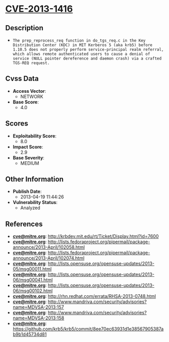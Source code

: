 
# [CVE-2013-1416](http://krbdev.mit.edu/rt/Ticket/Display.html?id=7600)

## Description

- `The prep_reprocess_req function in do_tgs_req.c in the Key Distribution Center (KDC) in MIT Kerberos 5 (aka krb5) before 1.10.5 does not properly perform service-principal realm referral, which allows remote authenticated users to cause a denial of service (NULL pointer dereference and daemon crash) via a crafted TGS-REQ request.`

## Cvss Data

- **Access Vector**:
  - NETWORK
- **Base Score**:
  - 4.0

## Scores

- **Exploitability Score**:
  - 8.0
- **Impact Score**:
  - 2.9
- **Base Severity**:
  - MEDIUM

## Other Information

- **Publish Date**:
  - 2013-04-19 11:44:26
- **Vulnerability Status**:
  - Analyzed

## References

- **cve@mitre.org**: http://krbdev.mit.edu/rt/Ticket/Display.html?id=7600
- **cve@mitre.org**: http://lists.fedoraproject.org/pipermail/package-announce/2013-April/102058.html
- **cve@mitre.org**: http://lists.fedoraproject.org/pipermail/package-announce/2013-April/102074.html
- **cve@mitre.org**: http://lists.opensuse.org/opensuse-updates/2013-05/msg00011.html
- **cve@mitre.org**: http://lists.opensuse.org/opensuse-updates/2013-06/msg00041.html
- **cve@mitre.org**: http://lists.opensuse.org/opensuse-updates/2013-06/msg00102.html
- **cve@mitre.org**: http://rhn.redhat.com/errata/RHSA-2013-0748.html
- **cve@mitre.org**: http://www.mandriva.com/security/advisories?name=MDVSA-2013:157
- **cve@mitre.org**: http://www.mandriva.com/security/advisories?name=MDVSA-2013:158
- **cve@mitre.org**: https://github.com/krb5/krb5/commit/8ee70ec63931d1e38567905387ab9b1d45734d81
